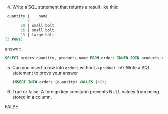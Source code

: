 4. Write a SQL statement that returns a result like this:

```sql
 quantity |    name
----------+------------
       10 | small bolt
       25 | small bolt
       15 | large bolt
(3 rows)
```

answer:

```sql
SELECT orders.quantity, products.name FROM orders INNER JOIN products on orders.product_id = products.id;
```

5. Can you insert a row into `orders` without a `product_id`? Write a SQL statement to prove your answer

   ```sql
   INSERT INTO orders (quantity) VALUES (42);
   ```

10. True or false: A foreign key constarin prevents NULL values from being stored in a column.

FALSE